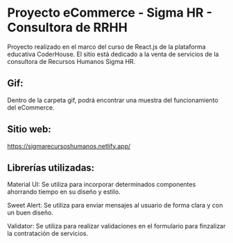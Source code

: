 # Proyecto eCommerce - Sigma HR - Consultora de RRHH

Proyecto realizado en el marco del curso de React.js de la plataforma educativa CoderHouse.
El sitio está dedicado a la venta de servicios de la consultora de Recursos Humanos Sigma HR.

## Gif:

Dentro de la carpeta gif, podrá encontrar una muestra del funcionamiento del eCommerce.

## Sitio web:

https://sigmarecursoshumanos.netlify.app/

## Librerías utilizadas:

Material UI:
Se utiliza para incorporar determinados componentes ahorrando tiempo en su diseño y estilo.

Sweet Alert:
Se utiliza para enviar mensajes al usuario de forma clara y con un buen diseño.

Validator:
Se utiliza para realizar validaciones en el formulario para finzalizar la contratación de servicios.
